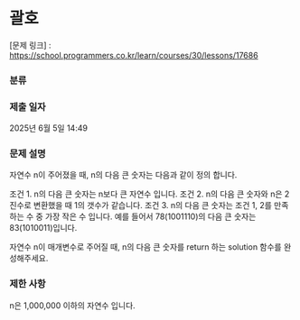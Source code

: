 # 괄호

[문제 링크] : https://school.programmers.co.kr/learn/courses/30/lessons/17686

### 분류

### 제출 일자

2025년 6월 5일 14:49

### 문제 설명

<p>
자연수 n이 주어졌을 때, n의 다음 큰 숫자는 다음과 같이 정의 합니다.

조건 1. n의 다음 큰 숫자는 n보다 큰 자연수 입니다.
조건 2. n의 다음 큰 숫자와 n은 2진수로 변환했을 때 1의 갯수가 같습니다.
조건 3. n의 다음 큰 숫자는 조건 1, 2를 만족하는 수 중 가장 작은 수 입니다.
예를 들어서 78(1001110)의 다음 큰 숫자는 83(1010011)입니다.

자연수 n이 매개변수로 주어질 때, n의 다음 큰 숫자를 return 하는 solution 함수를 완성해주세요.
</p>


### 제한 사항
<p>
n은 1,000,000 이하의 자연수 입니다.
</p>